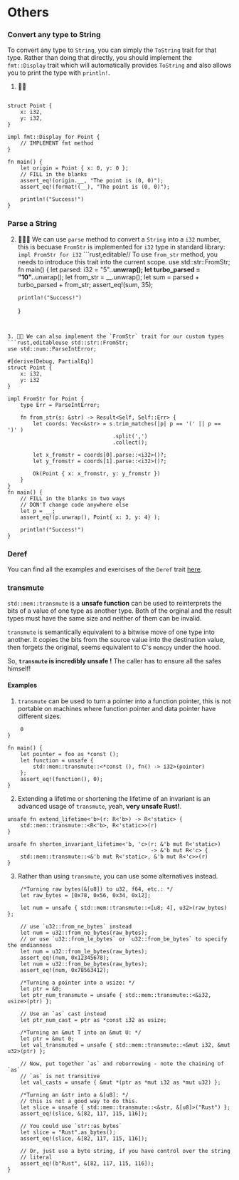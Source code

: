 # Others

### Convert any type to String

To convert any type to `String`, you can simply the `ToString` trait for that type. Rather than doing that directly, you should implement the `fmt::Display` trait which will automatically provides `ToString` and also allows you to print the type with `println!`.

1. 🌟🌟

```rust,editableuse std::fmt;

struct Point {
    x: i32,
    y: i32,
}

impl fmt::Display for Point {
    // IMPLEMENT fmt method
}

fn main() {
    let origin = Point { x: 0, y: 0 };
    // FILL in the blanks
    assert_eq!(origin.__, "The point is (0, 0)");
    assert_eq!(format!(__), "The point is (0, 0)");

    println!("Success!")
}
```

### Parse a String

2.  🌟🌟🌟 We can use `parse` method to convert a `String` into a `i32` number, this is becuase `FromStr` is implemented for `i32` type in standard library: `impl FromStr for i32`
    ```rust,editable// To use `from_str` method, you needs to introduce this trait into the current scope.
    use std::str::FromStr;
    fn main() {
    let parsed: i32 = "5".**.unwrap();
    let turbo_parsed = "10".**.unwrap();
    let from_str = \_\_.unwrap();
    let sum = parsed + turbo_parsed + from_str;
    assert_eq!(sum, 35);

        println!("Success!")

    }

````


3. 🌟🌟 We can also implement the `FromStr` trait for our custom types
```rust,editableuse std::str::FromStr;
use std::num::ParseIntError;

#[derive(Debug, PartialEq)]
struct Point {
    x: i32,
    y: i32
}

impl FromStr for Point {
    type Err = ParseIntError;

    fn from_str(s: &str) -> Result<Self, Self::Err> {
        let coords: Vec<&str> = s.trim_matches(|p| p == '(' || p == ')' )
                                 .split(',')
                                 .collect();

        let x_fromstr = coords[0].parse::<i32>()?;
        let y_fromstr = coords[1].parse::<i32>()?;

        Ok(Point { x: x_fromstr, y: y_fromstr })
    }
}
fn main() {
    // FILL in the blanks in two ways
    // DON'T change code anywhere else
    let p = __;
    assert_eq!(p.unwrap(), Point{ x: 3, y: 4} );

    println!("Success!")
}
````

### Deref

You can find all the examples and exercises of the `Deref` trait [here](https://practice.rs/smart-pointers/deref.html).

### transmute

`std::mem::transmute` is a **unsafe function** can be used to reinterprets the bits of a value of one type as another type. Both of the orginal and the result types must have the same size and neither of them can be invalid.

`transmute` is semantically equivalent to a bitwise move of one type into another. It copies the bits from the source value into the destination value, then forgets the original, seems equivalent to C's `memcpy` under the hood.

So, **`transmute` is incredibly unsafe !** The caller has to ensure all the safes himself!

#### Examples

1. `transmute` can be used to turn a pointer into a function pointer, this is not portable on machines where function pointer and data pointer have different sizes.

```rust,editablefn foo() -> i32 {
    0
}

fn main() {
    let pointer = foo as *const ();
    let function = unsafe {
        std::mem::transmute::<*const (), fn() -> i32>(pointer)
    };
    assert_eq!(function(), 0);
}
```

2. Extending a lifetime or shortening the lifetime of an invariant is an advanced usage of `transmute`, yeah, **very unsafe Rust!**.

```rust,editablestruct R<'a>(&'a i32);
unsafe fn extend_lifetime<'b>(r: R<'b>) -> R<'static> {
    std::mem::transmute::<R<'b>, R<'static>>(r)
}

unsafe fn shorten_invariant_lifetime<'b, 'c>(r: &'b mut R<'static>)
                                             -> &'b mut R<'c> {
    std::mem::transmute::<&'b mut R<'static>, &'b mut R<'c>>(r)
}
```

3. Rather than using `transmute`, you can use some alternatives instead.

```rust,editablefn main() {
    /*Turning raw bytes(&[u8]) to u32, f64, etc.: */
    let raw_bytes = [0x78, 0x56, 0x34, 0x12];

    let num = unsafe { std::mem::transmute::<[u8; 4], u32>(raw_bytes) };

    // use `u32::from_ne_bytes` instead
    let num = u32::from_ne_bytes(raw_bytes);
    // or use `u32::from_le_bytes` or `u32::from_be_bytes` to specify the endianness
    let num = u32::from_le_bytes(raw_bytes);
    assert_eq!(num, 0x12345678);
    let num = u32::from_be_bytes(raw_bytes);
    assert_eq!(num, 0x78563412);

    /*Turning a pointer into a usize: */
    let ptr = &0;
    let ptr_num_transmute = unsafe { std::mem::transmute::<&i32, usize>(ptr) };

    // Use an `as` cast instead
    let ptr_num_cast = ptr as *const i32 as usize;

    /*Turning an &mut T into an &mut U: */
    let ptr = &mut 0;
    let val_transmuted = unsafe { std::mem::transmute::<&mut i32, &mut u32>(ptr) };

    // Now, put together `as` and reborrowing - note the chaining of `as`
    // `as` is not transitive
    let val_casts = unsafe { &mut *(ptr as *mut i32 as *mut u32) };

    /*Turning an &str into a &[u8]: */
    // this is not a good way to do this.
    let slice = unsafe { std::mem::transmute::<&str, &[u8]>("Rust") };
    assert_eq!(slice, &[82, 117, 115, 116]);

    // You could use `str::as_bytes`
    let slice = "Rust".as_bytes();
    assert_eq!(slice, &[82, 117, 115, 116]);

    // Or, just use a byte string, if you have control over the string
    // literal
    assert_eq!(b"Rust", &[82, 117, 115, 116]);
}
```
